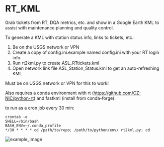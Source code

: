 # RT_KML
Grab tickets from RT, DQA metrics, etc. and show in a Google Earth KML to assist with maintenance planning and quality control.

To generate a KML with station status info, links to tickets, etc.:
1. Be on the USGS network or VPN
2. Create a copy of config.ini.example named config.ini with your RT login info
3. Run rt2kml.py to create ASL_RTtickets.kml
4. Open network link file ASL_Station_Status.kml to get an auto-refreshing KML

Must be on USGS network or VPN for this to work!

Also requires a conda environment with rt (https://github.com/CZ-NIC/python-rt) and fastkml (install from conda-forge).


to run as a cron job every 30 min: 
```
crontab -e
SHELL=/bin/bash
BASH_ENV=~/.conda_profile
*/30 * * * * cd /path/to/repo; /path/to/python/env/ rt2kml.py; cd
```

![example_image](https://user-images.githubusercontent.com/6301484/136247866-e947db4f-4fb1-4157-9fe6-46f6b6dbdf55.jpg)
